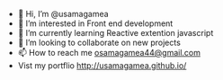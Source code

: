 - 👋 Hi, I’m @usamagamea
- 👀 I’m interested in Front end development 
- 🌱 I’m currently learning Reactive extention javascript
- 💞️ I’m looking to collaborate on new projects 
- 📫 How to reach me osamagamea44@gmail.com
- Vist my portflio http://usamagamea.github.io/

<!---
usamagamea/usamagamea is a ✨ special ✨ repository because its `README.md` (this file) appears on your GitHub profile.
You can click the Preview link to take a look at your changes.
--->
